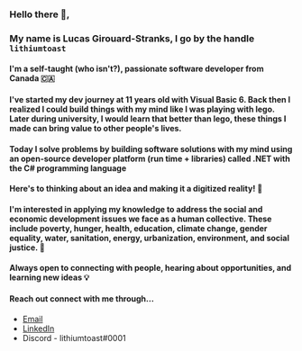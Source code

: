 ### Hello there :wave:,

### My name is Lucas Girouard-Stranks, I go by the handle `lithiumtoast`

#### I'm a self-taught (who isn't?), passionate software developer from Canada :canada: 

#### I've started my dev journey at 11 years old with Visual Basic 6. Back then I realized I could build things with my mind like I was playing with lego. Later during university, I would learn that better than lego, these things I made can bring value to other people's lives.

#### Today I solve problems by building software solutions with my mind using an open-source developer platform (run time + libraries) called .NET with the C# programming language

#### Here's to thinking about an idea and making it a digitized reality! :tada:

#### I'm interested in applying my knowledge to address the social and economic development issues we face as a human collective. These include poverty, hunger, health, education, climate change, gender equality, water, sanitation, energy, urbanization, environment, and social justice. :thought_balloon:

#### Always open to connecting with people, hearing about opportunities, and learning new ideas :bulb:

#### Reach out connect with me through...
- [Email](mailto:lucas.stranks.ca?subject=[GitHub]%20Connect)
- [LinkedIn](https://www.linkedin.com/in/lithiumtoast)
- Discord - lithiumtoast#0001
